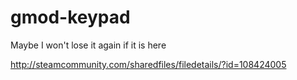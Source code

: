 gmod-keypad
===========

Maybe I won't lose it again if it is here

http://steamcommunity.com/sharedfiles/filedetails/?id=108424005
